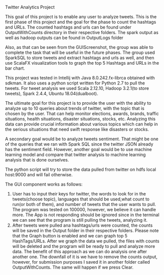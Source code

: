 Twitter Analytics Project

This goal of this project is to enable any user to analyze tweets. This is the first phase of this project and the goal for the phase to count the hashtags and URLs. The counted hashtags and urls can be found under OutputWithCounts directory in their respective folders. The spark output as well as hadoop outputs can be found in OutputLogs folder

Also, as that can be seen from the GUIScreenshot, the group was able to complete the task that will be useful in the future phases. The group used SparkSQL to store tweets and extract hashtags and urls as well, and then use ScalaFX visualization tools to graph the top 5 Hashtags and URLs in the bar chart.

This project was tested in Intellij with Java 8.0.242.fx-librca obtained with sdkman. It also uses a python script written for Python 2.7 to pull the tweets. For tweet analysis we used Scala 2.12.10, Hadoop 3.2.1(to store tweets), Spark 2.4.4, Ubuntu 18.04(dualboot).


The ultimate goal for this project is to provide the user with the ability to analyze up to 10 queries about trends of twitter, with the topic that is chosen by the user.
That can help monitor elections, awards, brands, traffic situations, health situations, disaster situations, stocks, etc. Analyzing this data can provide crucial information about various topics which can help in the serious situations that need swift response like disasters or stocks.

A secondary goal would be to analyze tweets sentiment. That might be one of the queries that we ran with Spark SQL since the twitter JSON already has the sentiment field. However, another goal would be to use machine learning model and compare that twitter analysis to machine learning analysis that is done ourselves.



The python script will try to store the data pulled from twitter on hdfs local host:9000 and will fail otherwise.

The GUI component works as follows:
1) User has to input their keys for twitter, the words to look for in the tweets(choose topic), languages that should be used,what count to run(or both of them), and number of tweets that the user wants to pull. 
The program was tested on 100000, however, we believe it can handle more. The App is not responding should be ignored since in the terminal we can see that the program is still pulling the tweets, analyzing it.
2) After tweets were pulled ana hashtags/urls were counted, the counts will be saved in the Output folder in their respective folders.
Please note that the Graph button is enabled and we can graph top 5 HashTags/URLs.
After we graph the data we pulled, the files with counts will be deleted and the program will be ready to pull and analyze more data. The benefit of this approach as we can do analysis one after another one. The downfall of it is we have to remove the counts output, however, for submission purposes I saved it in another folder called OutputWithCounts.
The same will happen if we press Clear.
